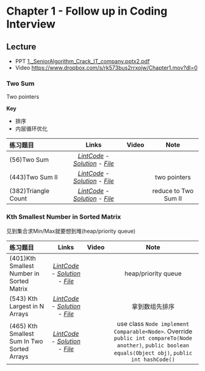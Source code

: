 # Chapter 1 - Follow up in Coding Interview
## Lecture
- PPT
[1._SeniorAlgorithm_Crack_IT_company.pptx2.pdf](1._SeniorAlgorithm_Crack_IT_company.pptx2.pdf)
- Video https://www.dropbox.com/s/rk573bus2rrxojw/Chapter1.mov?dl=0


### Two Sum
Two pointers

**Key**
- 排序
- 内层循环优化

练习题目 | Links | Video  | Note
:----------|:-----: | :---: | :---:
(56)Two Sum | [*LintCode*](http://www.lintcode.com/en/problem/two-sum/) - [*Solution*](http://www.jiuzhang.com/solutions/two-sum/) - [*File*](56_two-sum.java) |  |
(443)Two Sum II | [*LintCode*](http://www.lintcode.com/en/problem/two-sum-ii/) - [*Solution*](http://www.jiuzhang.com/solutions/two-sum-ii/) - [*File*](443_two-sum-ii.java) |  | two pointers
(382)Triangle Count | [*LintCode*](http://www.lintcode.com/en/problem/triangle-count/) - [*Solution*](http://www.jiuzhang.com/solutions/triangle-count/) - [*File*](382_triangle-count.java) |  | reduce to Two Sum II

### Kth Smallest Number in Sorted Matrix
见到集合求Min/Max就要想到堆(heap/priority queue)

练习题目 | Links | Video  | Note
:----------|:-----: | :---: | :---:
(401)Kth Smallest Number in Sorted Matrix | [*LintCode*](http://www.lintcode.com/en/problem/kth-smallest-number-in-sorted-matrix/) - [*Solution*](http://www.jiuzhang.com/solutions/kth-smallest-number-in-sorted-matrix/) - [*File*](401_kth-smallest-number-in-sorted-matrix.java) |  | heap/priority queue
(543) Kth Largest in N Arrays | [*LintCode*](http://www.lintcode.com/en/problem/kth-largest-in-n-arrays/) - [*Solution*](http://www.jiuzhang.com/solutions/kth-largest-in-n-arrays/) - [*File*](543_kth-largest-in-n-arrays.java) |  | 拿到数组先排序
(465) Kth Smallest Sum In Two Sorted Arrays | [*LintCode*](http://www.lintcode.com/en/problem/kth-smallest-sum-in-two-sorted-arrays/) - [*Solution*](http://www.jiuzhang.com/solutions/kth-smallest-sum-in-two-sorted-arrays/) - [*File*](465_kth-smallest-sum-in-two-sorted-arrays.java) |  | use class `Node implement Comparable<Node>`. Override `public int compareTo(Node another)`, `public boolean equals(Object obj)`, `public int hashCode()`
